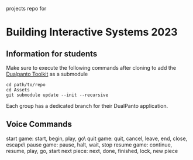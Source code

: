 projects repo for 
# Building Interactive Systems 2023 

## Information for students
Make sure to execute the following commands after cloning to add the [Dualpanto Toolkit](https://github.com/HassoPlattnerInstituteHCI/unity-dualpanto-framework)
as a submodule
```
cd path/to/repo
cd Assets
git submodule update --init --recursive
```

Each group has a dedicated branch for their DualPanto application.

## Voice Commands
start game: start, begin, play, go\\
quit game: quit, cancel, leave, end, close, escape\\
pause game: pause, halt, wait, stop
resume game: continue, resume, play, go, start
next piece: next, done, finished, lock, new piece

